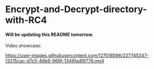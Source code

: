 # Encrypt-and-Decrypt-directory-with-RC4
#### Will be updating this README tomorrow.
Video showcase:


https://user-images.githubusercontent.com/127018596/227745247-13215cac-d7c5-46b6-969f-1346fadf6776.mp4


